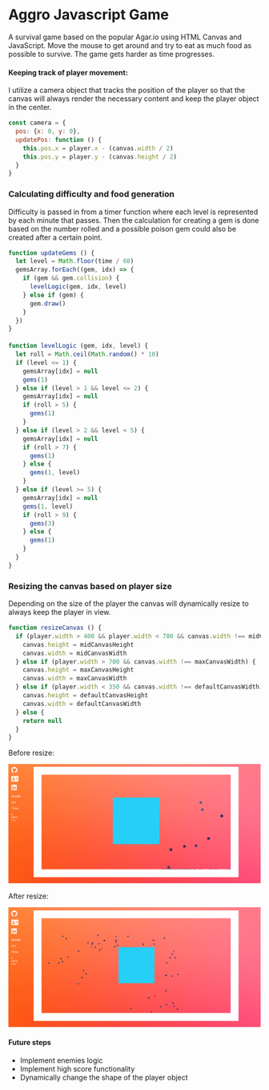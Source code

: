 # Aggro Javascript Game

A survival game based on the popular Agar.io using HTML Canvas and JavaScript.
Move the mouse to get around and try to eat as much food as possible to survive.
The game gets harder as time progresses.

#### Keeping track of player movement:

I utilize a camera object that tracks the position of the player so that the canvas will always render the necessary content and keep the player object in the center.

```javascript
const camera = {
  pos: {x: 0, y: 0},
  updatePos: function () {
    this.pos.x = player.x - (canvas.width / 2)
    this.pos.y = player.y - (canvas.height / 2)
  }
}
```
### Calculating difficulty and food generation
Difficulty is passed in from a timer function where each level is represented by each minute that passes. Then the calculation for creating a gem is done based on the number rolled and a possible poison gem could also be created after a certain point.
```javascript
function updateGems () {
  let level = Math.floor(time / 60)
  gemsArray.forEach((gem, idx) => {
    if (gem && gem.collision) {
      levelLogic(gem, idx, level)
    } else if (gem) {
      gem.draw()
    }
  })
}

function levelLogic (gem, idx, level) {
  let roll = Math.ceil(Math.random() * 10)
  if (level <= 1) {
    gemsArray[idx] = null
    gems(1)
  } else if (level > 1 && level <= 2) {
    gemsArray[idx] = null
    if (roll > 5) {
      gems(1)
    }
  } else if (level > 2 && level < 5) {
    gemsArray[idx] = null
    if (roll > 7) {
      gems(1)
    } else {
      gems(1, level)
    }
  } else if (level >= 5) {
    gemsArray[idx] = null
    gems(1, level)
    if (roll > 9) {
      gems(3)
    } else {
      gems(1)
    }
  }
}
```




### Resizing the canvas based on player size
Depending on the size of the player the canvas will dynamically resize to always keep the player in view.

```javascript
function resizeCanvas () {
  if (player.width > 400 && player.width < 700 && canvas.width !== midCanvasWidth) {
    canvas.height = midCanvasHeight
    canvas.width = midCanvasWidth
  } else if (player.width > 700 && canvas.width !== maxCanvasWidth) {
    canvas.height = maxCanvasHeight
    canvas.width = maxCanvasWidth
  } else if (player.width < 350 && canvas.width !== defaultCanvasWidth) {
    canvas.height = defaultCanvasHeight
    canvas.width = defaultCanvasWidth
  } else {
    return null
  }
}
```
Before resize:

![home-page](/lib/images/Resize-Before.png)

After resize: 

![home-page](/lib/images/Resize-After.png)

#### Future steps

- Implement enemies logic
- Implement high score functionality
- Dynamically change the shape of the player object
